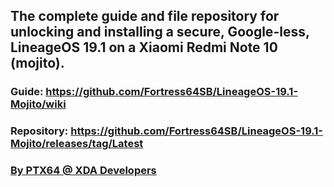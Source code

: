 ## The complete guide and file repository for unlocking and installing a secure, Google-less, LineageOS 19.1 on a Xiaomi Redmi Note 10 (mojito).
### Guide: https://github.com/Fortress64SB/LineageOS-19.1-Mojito/wiki
### Repository: https://github.com/Fortress64SB/LineageOS-19.1-Mojito/releases/tag/Latest
### <a href="https://forum.xda-developers.com/m/ptx64.11988819/">By PTX64 @ XDA Developers</a>

